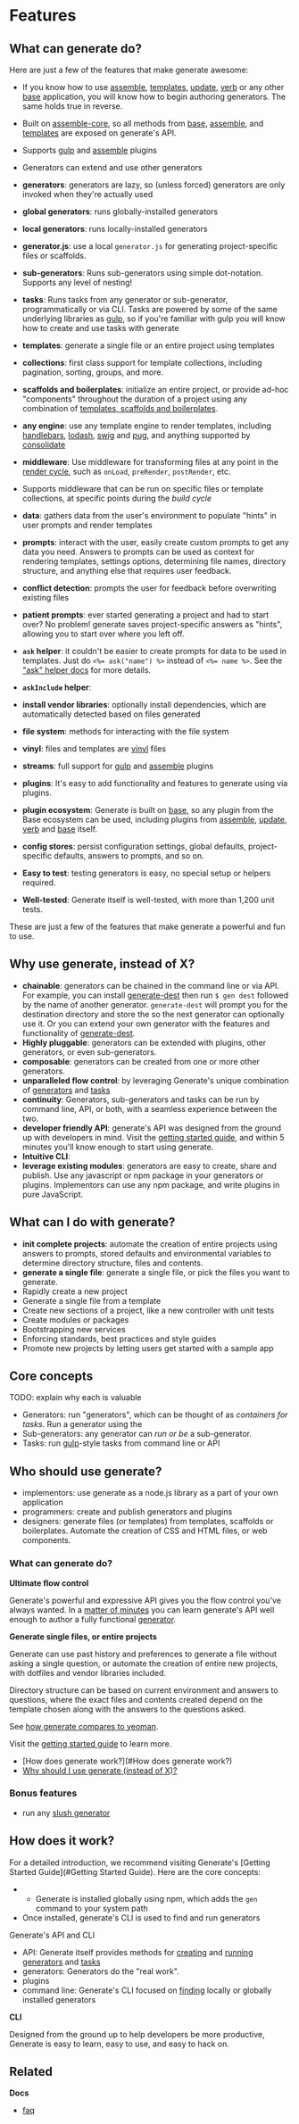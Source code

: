 # Features

## What can generate do?

Here are just a few of the features that make generate awesome:

* If you know how to use [assemble](https://github.com/assemble/assemble), [templates](https://github.com/jonschlinkert/templates), [update](https://github.com/update/update), [verb](https://github.com/verbose/verb) or any other [base](https://github.com/node-base/base) application, you will know how to begin authoring generators. The same holds true in reverse.
* Built on [assemble-core](https://github.com/assemble/assemble-core), so all methods from [base](https://github.com/node-base/base), [assemble](https://github.com/assemble/assemble), and [templates](https://github.com/jonschlinkert/templates) are exposed on generate's API.
* Supports [gulp](http://gulpjs.com) and [assemble](https://github.com/assemble/assemble) plugins
* Generators can extend and use other generators
* **generators**: generators are lazy, so (unless forced) generators are only invoked when they're actually used
* **global generators**: runs globally-installed generators
* **local generators**: runs locally-installed generators
* **generator.js**: use a local `generator.js` for generating project-specific files or scaffolds.
* **sub-generators**: Runs sub-generators using simple dot-notation. Supports any level of nesting!
* **tasks**: Runs tasks from any generator or sub-generator, programmatically or via CLI. Tasks are powered by some of the same underlying libraries as [gulp](http://gulpjs.com), so if you're familiar with gulp you will know how to create and use tasks with generate
* **templates**: generate a single file or an entire project using templates
* **collections**: first class support for template collections, including pagination, sorting, groups, and more.
* **scaffolds and boilerplates**: initialize an entire project, or provide ad-hoc "components" throughout the duration of a project using any combination of [templates, scaffolds and boilerplates](#templates-scaffolds-and-boilerplates).
* **any engine**: use any template engine to render templates, including [handlebars](http://www.handlebarsjs.com/), [lodash](https://lodash.com/), [swig](https://github.com/paularmstrong/swig) and [pug](http://jade-lang.com), and anything supported by [consolidate](https://github.com/visionmedia/consolidate.js)
* **middleware**: Use middleware for transforming files at any point in the [render cycle](render-cycle.md), such as `onLoad`, `preRender`, `postRender`, etc.
* Supports middleware that can be run on specific files or template collections, at specific points during the _build cycle_

* **data**: gathers data from the user's environment to populate "hints" in user prompts and render templates
* **prompts**: interact with the user, easily create custom prompts to get any data you need. Answers to prompts can be used as context for rendering templates, settings options, determining file names, directory structure, and anything else that requires user feedback.
* **conflict detection**: prompts the user for feedback before overwriting existing files
* **patient prompts**: ever started generating a project and had to start over? No problem! generate saves project-specific answers as "hints", allowing you to start over where you left off.
* **`ask` helper**: it couldn't be easier to create prompts for data to be used in templates. Just do `<%= ask("name") %>` instead of `<%= name %>`. See the ["ask" helper docs](docs/ask-helper.md) for more details.
* **`askInclude` helper**:
* **install vendor libraries**:  optionally install dependencies, which are automatically detected based on files generated
* **file system**: methods for interacting with the file system
* **vinyl**: files and templates are [vinyl](http://github.com/gulpjs/vinyl) files
* **streams**: full support for [gulp](http://gulpjs.com) and [assemble](https://github.com/assemble/assemble) plugins
* **plugins**: It's easy to add functionality and features to generate using via plugins.
* **plugin ecosystem**: Generate is built on [base](https://github.com/node-base/base), so any plugin from the Base ecosystem can be used, including plugins from [assemble](https://github.com/assemble/assemble), [update](https://github.com/update/update), [verb](https://github.com/verbose/verb) and [base](https://github.com/node-base/base) itself.
* **config stores**: persist configuration settings, global defaults, project-specific defaults, answers to prompts, and so on.
* **Easy to test**: testing generators is easy, no special setup or helpers required.
* **Well-tested**: Generate itself is well-tested, with more than 1,200 unit tests.

These are just a few of the features that make generate a powerful and fun to use.

## Why use generate, instead of X?

* **chainable**: generators can be chained in the command line or via API. For example, you can install [generate-dest](https://github.com/generate/generate-dest) then run `$ gen dest` followed by the name of another generator. `generate-dest` will prompt you for the destination directory and store the so the next generator can optionally use it. Or you can extend your own generator with the features and functionality of [generate-dest](https://github.com/generate/generate-dest).
* **Highly pluggable**: generators can be extended with plugins, other generators, or even sub-generators.
* **composable**: generators can be created from one or more other generators.
* **unparalleled flow control**: by leveraging Generate's unique combination of [generators](docs/generators.md) and [tasks](docs/tasks.md)
* **continuity**: Generators, sub-generators and tasks can be run by command line, API, or both, with a seamless experience between the two.
* **developer friendly API**: generate's API was designed from the ground up with developers in mind. Visit the [getting started guide](https://github.com/taunus/getting-started), and within 5 minutes you'll know enough to start using generate.
* **Intuitive CLI**:
* **leverage existing modules**: generators are easy to create, share and publish. Use any javascript or npm package in your generators or plugins. Implementors can use any npm package, and write plugins in pure JavaScript.

## What can I do with generate?

* **init complete projects**: automate the creation of entire projects using answers to prompts, stored defaults and environmental variables to determine directory structure, files and contents.
* **generate a single file**: generate a single file, or pick the files you want to generate.
* Rapidly create a new project
* Generate a single file from a template
* Create new sections of a project, like a new controller with unit tests
* Create modules or packages
* Bootstrapping new services
* Enforcing standards, best practices and style guides
* Promote new projects by letting users get started with a sample app

## Core concepts

TODO: explain why each is valuable

* Generators: run "generators", which can be thought of as _containers for tasks_. Run a generator using the
* Sub-generators: any generator can _run or be_ a sub-generator.
* Tasks: run [gulp](http://gulpjs.com)-style tasks from command line or API

## Who should use generate?

* implementors: use generate as a node.js library as a part of your own application
* programmers: create and publish generators and plugins
* designers: generate files (or templates) from templates, scaffolds or boilerplates. Automate the creation of CSS and HTML files, or web components.

### What can generate do?

**Ultimate flow control**

Generate's powerful and expressive API gives you the flow control you've always wanted. In a [matter of minutes](https://github.com/generate/getting-started) you can learn generate's API well enough to author a fully functional [generator](https://github.com/thisandagain/generator).

**Generate single files, or entire projects**

Generate can use past history and preferences to generate a file without asking a single question, or automate the creation of entire new projects, with dotfiles and vendor libraries included.

Directory structure can be based on current environment and answers to questions, where the exact files and contents created depend on the template chosen along with the answers to the questions asked.

See [how generate compares to yeoman](#comparison-to-yeoman).

Visit the [getting started guide](https://github.com/taunus/getting-started) to learn more.

* [How does generate work?](#How does generate work?)
* [Why should I use generate (instead of X)?](#why-use-generate)

### Bonus features

* run any [slush generator](https://github.com/)

## How does it work?

For a detailed introduction, we recommend visiting Generate's [Getting Started Guide](#Getting Started Guide). Here are the core concepts:

* * Generate is installed globally using npm, which adds the `gen` command to your system path
* Once installed, generate's CLI is used to find and run generators

Generate's API and CLI

* API: Generate itself provides methods for [creating](#creating-generators) and [running](#running-generators) [generators](#generators) and [tasks](#tasks)
* generators: Generators do the "real work".
* plugins
* command line: Generate's CLI focused on [finding](#resolving) locally or globally installed generators

**CLI**

Designed from the ground up to help developers be more productive, Generate is easy to learn, easy to use, and easy to hack on.

## Related

**Docs**

* [faq](faq.md)

